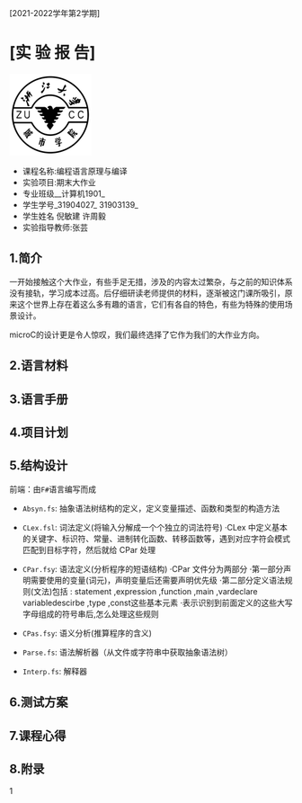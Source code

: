 [2021-2022学年第2学期]

# [**实 验 报 告**]

![zucc](README.assets\zucc.png)

- 课程名称:编程语言原理与编译
- 实验项目:期末大作业
- 专业班级__计算机1901_
- 学生学号_31904027_ 31903139_
- 学生姓名 倪敏建  许周毅
- 实验指导教师:张芸



## 1.简介

一开始接触这个大作业，有些手足无措，涉及的内容太过繁杂，与之前的知识体系没有接轨，学习成本过高。后仔细研读老师提供的材料，逐渐被这门课所吸引，原来这个世界上存在着这么多有趣的语言，它们有各自的特色，有些为特殊的使用场景设计。

microC的设计更是令人惊叹，我们最终选择了它作为我们的大作业方向。



## 2.语言材料



## 3.语言手册



## 4.项目计划



## 5.结构设计
前端：由`F#`语言编写而成  

- `Absyn.fs`: 抽象语法树结构的定义，定义变量描述、函数和类型的构造方法
- `CLex.fsl`: 词法定义(将输入分解成一个个独立的词法符号)
  ·CLex 中定义基本的关键字、标识符、常量、进制转化函数、转移函数等，遇到对应字符会模式匹配到目标字符，然后就给 CPar 处理
- `CPar.fsy`: 语法定义(分析程序的短语结构)
  ·CPar 文件分为两部分
  ·第一部分声明需要使用的变量(词元)，声明变量后还需要声明优先级
  ·第二部分定义语法规则(文法)包括 : statement ,expression ,function ,main ,vardeclare variabledescirbe ,type ,const这些基本元素
  ·表示识别到前面定义的这些大写字母组成的符号串后,怎么处理这些规则

- `CPas.fsy`: 语义分析(推算程序的含义)
  
- `Parse.fs`: 语法解析器（从文件或字符串中获取抽象语法树）

- `Interp.fs`: 解释器
  


## 6.测试方案



## 7.课程心得



## 8.附录

1



